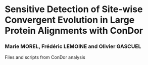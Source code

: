 # Sensitive Detection of Site-wise Convergent Evolution in Large Protein Alignments with ConDor

### Marie MOREL, Frédéric LEMOINE and Olivier GASCUEL

Files and scripts from ConDor analysis


